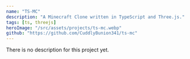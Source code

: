 ```yaml
---
name: "TS-MC"
description: "A Minecraft Clone written in TypeScript and Three.js."
tags: [ts, threejs]
heroImage: "/src/assets/projects/ts-mc.webp"
github: "https://github.com/CuddlyBunion341/ts-mc"
---
```

There is no description for this project yet.

